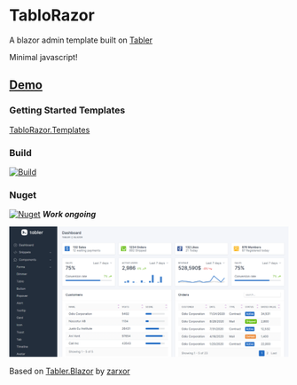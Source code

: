 # TabloRazor
A blazor admin template built on [Tabler](https://preview.tabler.io/)

Minimal javascript!

## [Demo](https://TabloRazor.github.io/TabloRazor)

### Getting Started Templates
[TabloRazor.Templates](https://github.com/TabloRazor/TabloRazor.Templates)

### Build 
[![Build](https://github.com/TabloRazor/TabloRazor/actions/workflows/ci.yml/badge.svg)](https://github.com/TabloRazor/TabloRazor/actions/workflows/ci.yml?branch=master)
### Nuget
[![Nuget](https://img.shields.io/nuget/v/TabloRazor.svg)](https://www.nuget.org/packages/TabloRazor/)
***Work ongoing***


![Alt text](TabloRazorDashbord.png?raw=true "Dashboard")

Based on [Tabler.Blazor](https://github.com/zarxor/Tabler.Blazor) by [zarxor](https://github.com/zarxor)

